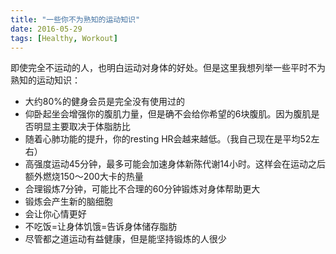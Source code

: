 ```yaml
---
title: "一些你不为熟知的运动知识"
date: 2016-05-29
tags: [Healthy, Workout]
---
```


即使完全不运动的人，也明白运动对身体的好处。但是这里我想列举一些平时不为熟知的运动知识：

- 大约80%的健身会员是完全没有使用过的
- 仰卧起坐会增强你的腹肌力量，但是确不会给你希望的6块腹肌。因为腹肌是否明显主要取决于体脂肪比
- 随着心肺功能的提升，你的resting HR会越来越低。（我自己现在是平均52左右）
- 高强度运动45分钟，最多可能会加速身体新陈代谢14小时。这样会在运动之后额外燃烧150～200大卡的热量
- 合理锻炼7分钟，可能比不合理的60分钟锻炼对身体帮助更大
- 锻炼会产生新的脑细胞
- 会让你心情更好
- 不吃饭=让身体饥饿=告诉身体储存脂肪
- 尽管都之道运动有益健康，但是能坚持锻炼的人很少

